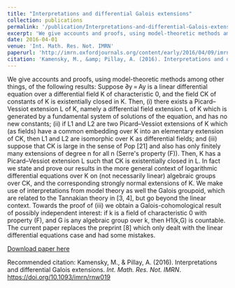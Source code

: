 ```yaml
---
title: "Interpretations and differential Galois extensions"
collection: publications
permalink: '/publication/Interpretations-and-differential-Galois-extensions'
excerpt: 'We give accounts and proofs, using model-theoretic methods among other things, of the following results: Suppose ∂y = Ay is a linear differential equation over a differential field K of characteristic 0, and the field CK of constants of K is existentially closed in K. Then, (i) there exists a Picard–Vessiot extension L of K, namely a differential field extension L of K which is generated by a fundamental system of solutions of the equation, and has no new constants; (ii) if L1 and L2 are two Picard–Vessiot extensions of K which (as fields) have a common embedding over K into an elementary extension of CK, then L1 and L2 are isomorphic over K as differential fields; and (iii) suppose that CK is large in the sense of Pop [21] and also has only finitely many extensions of degree n for all n (Serre's property (F)). Then, K has a Picard–Vessiot extension L such that CK is existentially closed in L. In fact we state and prove our results in the more general context of logarithmic differential equations over K on (not necessarily linear) algebraic groups over CK, and the corresponding strongly normal extensions of K. We make use of interpretations from model theory as well the Galois groupoid, which are related to the Tannakian theory in [3, 4], but go beyond the linear context. Towards the proof of (iii) we obtain a Galois-cohomological result of possibly independent interest: if k is a field of characteristic 0 with property (F), and G is any algebraic group over k, then H1(k,G) is countable. The current paper replaces the preprint [8] which only dealt with the linear differential equations case and had some mistakes.'
date: 2016-04-01
venue: 'Int. Math. Res. Not. IMRN'
paperurl: 'http://imrn.oxfordjournals.org/content/early/2016/04/09/imrn.rnw019.abstract'
citation: 'Kamensky, M., &amp; Pillay, A. (2016). Interpretations and differential Galois extensions. <i>Int. Math. Res. Not. IMRN</i>. https://doi.org/10.1093/imrn/rnw019'
---
```

We give accounts and proofs, using model-theoretic methods among other things, of the following results: Suppose ∂y = Ay is a linear differential equation over a differential field K of characteristic 0, and the field CK of constants of K is existentially closed in K. Then, (i) there exists a Picard–Vessiot extension L of K, namely a differential field extension L of K which is generated by a fundamental system of solutions of the equation, and has no new constants; (ii) if L1 and L2 are two Picard–Vessiot extensions of K which (as fields) have a common embedding over K into an elementary extension of CK, then L1 and L2 are isomorphic over K as differential fields; and (iii) suppose that CK is large in the sense of Pop [21] and also has only finitely many extensions of degree n for all n (Serre&#39;s property (F)). Then, K has a Picard–Vessiot extension L such that CK is existentially closed in L. In fact we state and prove our results in the more general context of logarithmic differential equations over K on (not necessarily linear) algebraic groups over CK, and the corresponding strongly normal extensions of K. We make use of interpretations from model theory as well the Galois groupoid, which are related to the Tannakian theory in [3, 4], but go beyond the linear context. Towards the proof of (iii) we obtain a Galois-cohomological result of possibly independent interest: if k is a field of characteristic 0 with property (F), and G is any algebraic group over k, then H1(k,G) is countable. The current paper replaces the preprint [8] which only dealt with the linear differential equations case and had some mistakes.

[Download paper here](http://imrn.oxfordjournals.org/content/early/2016/04/09/imrn.rnw019.abstract)

Recommended citation: Kamensky, M., &amp; Pillay, A. (2016). Interpretations and differential Galois extensions. <i>Int. Math. Res. Not. IMRN</i>. https://doi.org/10.1093/imrn/rnw019

